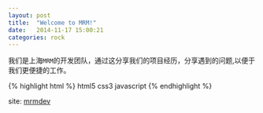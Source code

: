 ```yaml
---
layout: post
title:  "Welcome to MRM!"
date:   2014-11-17 15:00:21
categories: rock 
---
```


我们是上海`MRM`的开发团队，通过这分享我们的项目经历，分享遇到的问题,以便于我们更便捷的工作。

{% highlight html %}
			 html5 css3 javascript
{% endhighlight %}

site: [mrmdev]

[mrmdev]:      http://mrmdev.github.io/